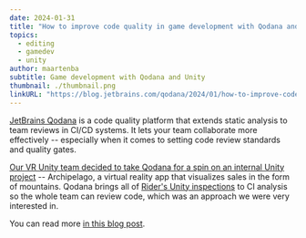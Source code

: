 ```yaml
---
date: 2024-01-31
title: "How to improve code quality in game development with Qodana and Unity"
topics:
  - editing
  - gamedev
  - unity
author: maartenba
subtitle: Game development with Qodana and Unity
thumbnail: ./thumbnail.png
linkURL: "https://blog.jetbrains.com/qodana/2024/01/how-to-improve-code-quality-in-game-development-with-qodana-and-unity/"
---
```


[JetBrains Qodana](https://www.jetbrains.com/qodana/) is a code quality platform that extends static analysis to team reviews in CI/CD systems.
It lets your team collaborate more effectively -- especially when it comes to setting code review standards and quality gates.

[Our VR Unity team decided to take Qodana for a spin on an internal Unity project](https://blog.jetbrains.com/qodana/2024/01/how-to-improve-code-quality-in-game-development-with-qodana-and-unity/) -- Archipelago, a virtual reality app that visualizes sales in the form of mountains. Qodana brings all of [Rider's Unity inspections](https://www.jetbrains.com/help/rider/Analyzing_Coverage_Unity.html) to CI analysis so the whole team can review code, which was an approach we were very interested in.

You can read more [in this blog post](https://blog.jetbrains.com/qodana/2024/01/how-to-improve-code-quality-in-game-development-with-qodana-and-unity/).

